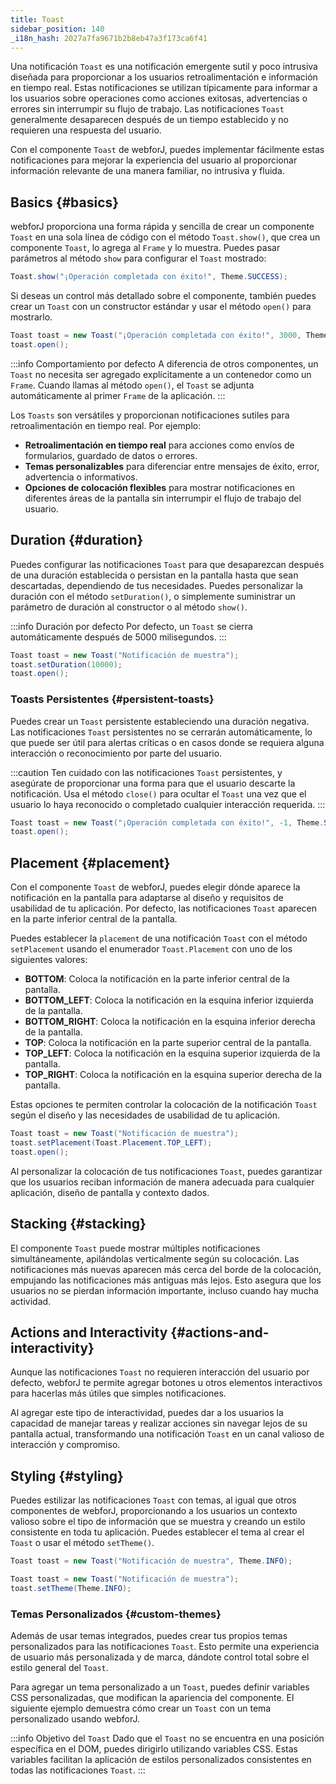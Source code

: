 ```yaml
---
title: Toast
sidebar_position: 140
_i18n_hash: 2027a7fa9671b2b8eb47a3f173ca6f41
---
```

<DocChip chip="shadow" />
<DocChip chip="name" label="dwc-toast" />
<DocChip chip='since' label='24.10' />
<JavadocLink type="toast" location="com/webforj/component/toast/Toast" top='true'/>

Una notificación `Toast` es una notificación emergente sutil y poco intrusiva diseñada para proporcionar a los usuarios retroalimentación e información en tiempo real. Estas notificaciones se utilizan típicamente para informar a los usuarios sobre operaciones como acciones exitosas, advertencias o errores sin interrumpir su flujo de trabajo. Las notificaciones `Toast` generalmente desaparecen después de un tiempo establecido y no requieren una respuesta del usuario.

Con el componente `Toast` de webforJ, puedes implementar fácilmente estas notificaciones para mejorar la experiencia del usuario al proporcionar información relevante de una manera familiar, no intrusiva y fluida.

## Basics {#basics}

webforJ proporciona una forma rápida y sencilla de crear un componente `Toast` en una sola línea de código con el método `Toast.show()`, que crea un componente `Toast`, lo agrega al `Frame` y lo muestra. Puedes pasar parámetros al método `show` para configurar el `Toast` mostrado:

```java
Toast.show("¡Operación completada con éxito!", Theme.SUCCESS);
```

Si deseas un control más detallado sobre el componente, también puedes crear un `Toast` con un constructor estándar y usar el método `open()` para mostrarlo.

```java
Toast toast = new Toast("¡Operación completada con éxito!", 3000, Theme.SUCCESS, Placement.TOP);
toast.open();
```

<ComponentDemo 
path='/webforj/toast?'
javaE='https://raw.githubusercontent.com/webforj/webforj-documentation/refs/heads/main/src/main/java/com/webforj/samples/views/toast/ToastView.java'
height='200px'
/>

:::info Comportamiento por defecto
A diferencia de otros componentes, un `Toast` no necesita ser agregado explícitamente a un contenedor como un `Frame`. Cuando llamas al método `open()`, el `Toast` se adjunta automáticamente al primer `Frame` de la aplicación.
:::

Los `Toasts` son versátiles y proporcionan notificaciones sutiles para retroalimentación en tiempo real. Por ejemplo:

- **Retroalimentación en tiempo real** para acciones como envíos de formularios, guardado de datos o errores.
- **Temas personalizables** para diferenciar entre mensajes de éxito, error, advertencia o informativos.
- **Opciones de colocación flexibles** para mostrar notificaciones en diferentes áreas de la pantalla sin interrumpir el flujo de trabajo del usuario.

## Duration {#duration}

Puedes configurar las notificaciones `Toast` para que desaparezcan después de una duración establecida o persistan en la pantalla hasta que sean descartadas, dependiendo de tus necesidades. Puedes personalizar la duración con el método `setDuration()`, o simplemente suministrar un parámetro de duración al constructor o al método `show()`.

:::info Duración por defecto
Por defecto, un `Toast` se cierra automáticamente después de 5000 milisegundos.
:::

```java
Toast toast = new Toast("Notificación de muestra");
toast.setDuration(10000);
toast.open();
```

### Toasts Persistentes {#persistent-toasts}

Puedes crear un `Toast` persistente estableciendo una duración negativa. Las notificaciones `Toast` persistentes no se cerrarán automáticamente, lo que puede ser útil para alertas críticas o en casos donde se requiera alguna interacción o reconocimiento por parte del usuario.

:::caution
Ten cuidado con las notificaciones `Toast` persistentes, y asegúrate de proporcionar una forma para que el usuario descarte la notificación. Usa el método `close()` para ocultar el `Toast` una vez que el usuario lo haya reconocido o completado cualquier interacción requerida.
:::

```java
Toast toast = new Toast("¡Operación completada con éxito!", -1, Theme.SUCCESS, Placement.TOP);
toast.open();
```

## Placement {#placement}

Con el componente `Toast` de webforJ, puedes elegir dónde aparece la notificación en la pantalla para adaptarse al diseño y requisitos de usabilidad de tu aplicación. Por defecto, las notificaciones `Toast` aparecen en la parte inferior central de la pantalla.

Puedes establecer la `placement` de una notificación `Toast` con el método `setPlacement` usando el enumerador `Toast.Placement` con uno de los siguientes valores:

- **BOTTOM**: Coloca la notificación en la parte inferior central de la pantalla.
- **BOTTOM_LEFT**: Coloca la notificación en la esquina inferior izquierda de la pantalla.
- **BOTTOM_RIGHT**: Coloca la notificación en la esquina inferior derecha de la pantalla.
- **TOP**: Coloca la notificación en la parte superior central de la pantalla.
- **TOP_LEFT**: Coloca la notificación en la esquina superior izquierda de la pantalla.
- **TOP_RIGHT**: Coloca la notificación en la esquina superior derecha de la pantalla.

Estas opciones te permiten controlar la colocación de la notificación `Toast` según el diseño y las necesidades de usabilidad de tu aplicación.

```java
Toast toast = new Toast("Notificación de muestra");
toast.setPlacement(Toast.Placement.TOP_LEFT);
toast.open();
```

<ComponentDemo 
path='/webforj/toastplacement?'
javaE='https://raw.githubusercontent.com/webforj/webforj-documentation/refs/heads/main/src/main/java/com/webforj/samples/views/toast/ToastPlacementView.java'
height='500px'
/>

Al personalizar la colocación de tus notificaciones `Toast`, puedes garantizar que los usuarios reciban información de manera adecuada para cualquier aplicación, diseño de pantalla y contexto dados.

## Stacking {#stacking}

El componente `Toast` puede mostrar múltiples notificaciones simultáneamente, apilándolas verticalmente según su colocación. Las notificaciones más nuevas aparecen más cerca del borde de la colocación, empujando las notificaciones más antiguas más lejos. Esto asegura que los usuarios no se pierdan información importante, incluso cuando hay mucha actividad.

## Actions and Interactivity {#actions-and-interactivity}

Aunque las notificaciones `Toast` no requieren interacción del usuario por defecto, webforJ te permite agregar botones u otros elementos interactivos para hacerlas más útiles que simples notificaciones.

<ComponentDemo 
path='/webforj/toastcookies?'
javaE='https://raw.githubusercontent.com/webforj/webforj-documentation/refs/heads/main/src/main/java/com/webforj/samples/views/toast/ToastCookiesView.java'
height='350px'
/>

Al agregar este tipo de interactividad, puedes dar a los usuarios la capacidad de manejar tareas y realizar acciones sin navegar lejos de su pantalla actual, transformando una notificación `Toast` en un canal valioso de interacción y compromiso.

## Styling {#styling}

Puedes estilizar las notificaciones `Toast` con temas, al igual que otros componentes de webforJ, proporcionando a los usuarios un contexto valioso sobre el tipo de información que se muestra y creando un estilo consistente en toda tu aplicación. Puedes establecer el tema al crear el `Toast` o usar el método `setTheme()`.

```java
Toast toast = new Toast("Notificación de muestra", Theme.INFO);
```

```java
Toast toast = new Toast("Notificación de muestra");
toast.setTheme(Theme.INFO);
```

### Temas Personalizados {#custom-themes}

Además de usar temas integrados, puedes crear tus propios temas personalizados para las notificaciones `Toast`. Esto permite una experiencia de usuario más personalizada y de marca, dándote control total sobre el estilo general del `Toast`.

Para agregar un tema personalizado a un `Toast`, puedes definir variables CSS personalizadas, que modifican la apariencia del componente. El siguiente ejemplo demuestra cómo crear un `Toast` con un tema personalizado usando webforJ.

:::info Objetivo del `Toast`
Dado que el `Toast` no se encuentra en una posición específica en el DOM, puedes dirigirlo utilizando variables CSS. Estas variables facilitan la aplicación de estilos personalizados consistentes en todas las notificaciones `Toast`.
:::

<ComponentDemo 
path='/webforj/toasttheme?'  
javaE='https://raw.githubusercontent.com/webforj/webforj-documentation/refs/heads/main/src/main/java/com/webforj/samples/views/toast/ToastThemeView.java'
cssURL='/css/toast/toastTheme.css'
height='200px'
/>

<TableBuilder name="Toast" />
